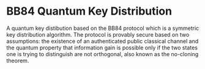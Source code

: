 # BB84 Quantum Key Distribution

A quantum key distibution based on the BB84 protocol which is a symmetric key distribution algorithm.
The protocol is provably secure based on two assumptions: the existence of an authenticated public classical channel and the quantum property that information gain is possible only if the two states one is trying to distinguish are not orthogonal, also known as the no-cloning theorem.
